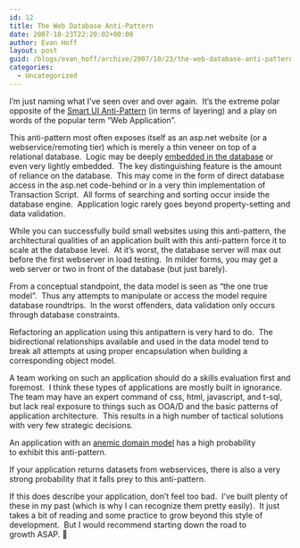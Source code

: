 ```yaml
---
id: 12
title: The Web Database Anti-Pattern
date: 2007-10-23T22:20:02+00:00
author: Evan Hoff
layout: post
guid: /blogs/evan_hoff/archive/2007/10/23/the-web-database-anti-pattern.aspx
categories:
  - Uncategorized
---
```

I&#8217;m just naming what I&#8217;ve seen over and over again.&nbsp; It&#8217;s&nbsp;the extreme polar opposite of&nbsp;the <a href="http://codebetter.com/blogs/david.hayden/archive/2005/03/29/60806.aspx" target="_blank">Smart UI Anti-Pattern</a>&nbsp;(in terms of layering) and a play on words of the popular&nbsp;term &#8220;Web Application&#8221;.

This anti-pattern most often exposes itself as an asp.net website (or a webservice/remoting tier)&nbsp;which is merely a thin veneer on top of a relational database.&nbsp; Logic may be deeply <a href="http://www.evanhoff.com/archive/2007/06/05/19.aspx" target="_blank">embedded in the database</a> or even very lightly embedded.&nbsp;&nbsp;The key distinguishing feature is the amount of reliance on the database.&nbsp; This may come in the form of direct database access in the asp.net code-behind or in a very thin implementation of Transaction Script.&nbsp; All forms of searching and sorting occur inside the database engine.&nbsp; Application logic rarely goes beyond property-setting and data validation.

While you can successfully build small websites using this anti-pattern, the architectural qualities of an application built with this anti-pattern force it to scale at the database level.&nbsp; At it&#8217;s worst, the database server will max out before the first webserver in load testing.&nbsp; In milder forms, you may get a web server or two in front of the database (but just barely).

From a conceptual standpoint, the data model is seen as &#8220;the one true model&#8221;.&nbsp; Thus any attempts to manipulate or access the model require database roundtrips.&nbsp; In the worst offenders, data validation only occurs through database constraints.

Refactoring an application using this antipattern is very hard to do.&nbsp; The bidirectional relationships available and used in the data model tend to break all attempts at using proper encapsulation when building a corresponding&nbsp;object model.

A team working on such an application should do a skills evaluation first and foremost.&nbsp; I think these types of applications are mostly built&nbsp;in ignorance.&nbsp; The team may have an expert command of css, html, javascript, and t-sql, but lack real exposure to things such as&nbsp;OOA/D&nbsp;and the basic patterns of application architecture.&nbsp; This results in a high number of tactical solutions with very&nbsp;few strategic decisions.

An application with an [anemic domain model](http://martinfowler.com/bliki/AnemicDomainModel.html)&nbsp;has a high&nbsp;probability to&nbsp;exhibit this anti-pattern.

If your application returns datasets from webservices, there is also a&nbsp;very strong probability that it falls prey to this anti-pattern.

If this does describe your application, don&#8217;t feel too bad.&nbsp; I&#8217;ve built plenty of these in my past (which is why I can recognize them pretty easily).&nbsp; It just takes a bit of reading and some practice to grow&nbsp;beyond this style of development.&nbsp; But I would recommend starting down the road to growth&nbsp;ASAP. 🙂